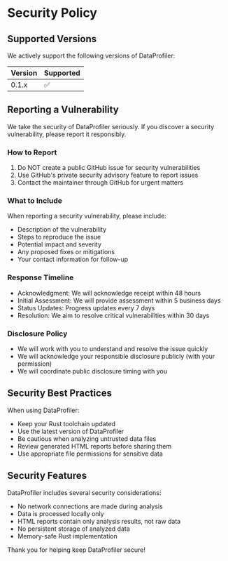 # Security Policy

## Supported Versions

We actively support the following versions of DataProfiler:

| Version | Supported          |
| ------- | ------------------ |
| 0.1.x   | :white_check_mark: |

## Reporting a Vulnerability

We take the security of DataProfiler seriously. If you discover a security vulnerability, please report it responsibly.

### How to Report

1. Do NOT create a public GitHub issue for security vulnerabilities
2. Use GitHub's private security advisory feature to report issues
3. Contact the maintainer through GitHub for urgent matters

### What to Include

When reporting a security vulnerability, please include:

- Description of the vulnerability
- Steps to reproduce the issue
- Potential impact and severity
- Any proposed fixes or mitigations
- Your contact information for follow-up

### Response Timeline

- Acknowledgment: We will acknowledge receipt within 48 hours
- Initial Assessment: We will provide assessment within 5 business days
- Status Updates: Progress updates every 7 days
- Resolution: We aim to resolve critical vulnerabilities within 30 days

### Disclosure Policy

- We will work with you to understand and resolve the issue quickly
- We will acknowledge your responsible disclosure publicly (with your permission)
- We will coordinate public disclosure timing with you

## Security Best Practices

When using DataProfiler:

- Keep your Rust toolchain updated
- Use the latest version of DataProfiler
- Be cautious when analyzing untrusted data files
- Review generated HTML reports before sharing them
- Use appropriate file permissions for sensitive data

## Security Features

DataProfiler includes several security considerations:

- No network connections are made during analysis
- Data is processed locally only
- HTML reports contain only analysis results, not raw data
- No persistent storage of analyzed data
- Memory-safe Rust implementation

Thank you for helping keep DataProfiler secure!
